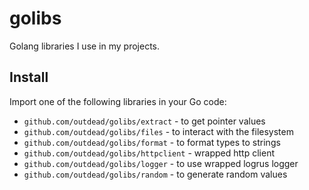 # golibs
Golang libraries I use in my projects.

## Install
Import one of the following libraries in your Go code:  
- `github.com/outdead/golibs/extract` - to get pointer values
- `github.com/outdead/golibs/files` - to interact with the filesystem
- `github.com/outdead/golibs/format` - to format types to strings
- `github.com/outdead/golibs/httpclient` - wrapped http client
- `github.com/outdead/golibs/logger` - to use wrapped logrus logger
- `github.com/outdead/golibs/random` - to generate random values
